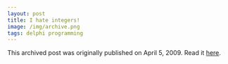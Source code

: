 ```yaml
---
layout: post
title: I hate integers!
image: /img/archive.png
tags: delphi programming
---
```

This archived post was originally published on April 5, 2009. Read it [here](/alex.ciobanu.org/indexa09e.html).
